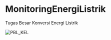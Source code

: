 # MonitoringEnergiListrik
Tugas Besar Konversi Energi Listrik

![PBL_KEL](https://user-images.githubusercontent.com/107682778/178403468-a6789c98-dd55-405e-9e9c-ebbcd5b7cda9.jpg)

